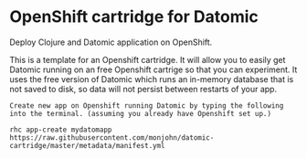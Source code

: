 # OpenShift cartridge for Datomic

Deploy Clojure and Datomic application on OpenShift.

This is a template for an Openshift cartridge. It will allow you to easily get Datomic running on an free Openshift cartrige so that you can experiment. It uses the free version of Datomic which runs an in-memory database that is not saved to disk, so data will not persist between restarts of your app.


```
Create new app on Openshift running Datomic by typing the following into the terminal. (assuming you already have Openshift set up.)

rhc app-create mydatomapp https://raw.githubusercontent.com/monjohn/datomic-cartridge/master/metadata/manifest.yml

```
